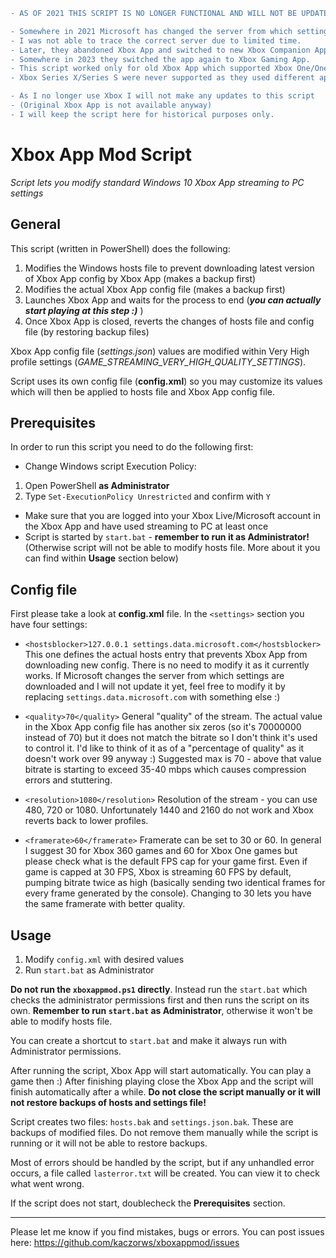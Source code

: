 ```diff
- AS OF 2021 THIS SCRIPT IS NO LONGER FUNCTIONAL AND WILL NOT BE UPDATED

- Somewhere in 2021 Microsoft has changed the server from which settings JSON file was downloaded.
- I was not able to trace the correct server due to limited time.
- Later, they abandoned Xbox App and switched to new Xbox Companion App which used different settings.
- Somewhere in 2023 they switched the app again to Xbox Gaming App.
- This script worked only for old Xbox App which supported Xbox One/One S/One X only.
- Xbox Series X/Series S were never supported as they used different apps mentioned above.

- As I no longer use Xbox I will not make any updates to this script
- (Original Xbox App is not available anyway)
- I will keep the script here for historical purposes only.
```


# Xbox App Mod Script

*Script lets you modify standard Windows 10 Xbox App streaming to PC settings*

## General

This script (written in PowerShell) does the following:

1. Modifies the Windows hosts file to prevent downloading latest version of Xbox App config by Xbox App (makes a backup first)
2. Modifies the actual Xbox App config file (makes a backup first)
3. Launches Xbox App and waits for the process to end (***you can actually start playing at this step :)*** )
4. Once Xbox App is closed, reverts the changes of hosts file and config file (by restoring backup files)

Xbox App config file (*settings.json*) values are modified within Very High profile settings (*GAME_STREAMING_VERY_HIGH_QUALITY_SETTINGS*).

Script uses its own config file (**config.xml**) so you may customize its values which will then be applied to hosts file and Xbox App config file.

## Prerequisites

In order to run this script you need to do the following first:

- Change Windows script Execution Policy:
 1. Open PowerShell **as Administrator**
 2. Type `Set-ExecutionPolicy Unrestricted` and confirm with `Y`
- Make sure that you are logged into your Xbox Live/Microsoft account in the Xbox App and have used streaming to PC at least once
- Script is started by `start.bat` - **remember to run it as Administrator!** (Otherwise script will not be able to modify hosts file. More about it you can find within **Usage** section below)

## Config file

First please take a look at **config.xml** file. In the `<settings>` section you have four settings:

- `<hostsblocker>127.0.0.1 settings.data.microsoft.com</hostsblocker>`
This one defines the actual hosts entry that prevents Xbox App from downloading new config. There is no need to modify it as it currently works. If Microsoft changes the server from which settings are downloaded and I will not update it yet, feel free to modify it by replacing `settings.data.microsoft.com` with something else :)

- `<quality>70</quality>`
General "quality" of the stream. The actual value in the Xbox App config file has another six zeros (so it's 70000000 instead of 70) but it does not match the bitrate so I don't think it's used to control it. I'd like to think of it as of a "percentage of quality" as it doesn't work over 99 anyway :) Suggested max is 70 - above that value bitrate is starting to exceed 35-40 mbps which causes compression errors and stuttering.

- `<resolution>1080</resolution>`
Resolution of the stream - you can use 480, 720 or 1080. Unfortunately 1440 and 2160 do not work and Xbox reverts back to lower profiles.

- `<framerate>60</framerate>`
Framerate can be set to 30 or 60. In general I suggest 30 for Xbox 360 games and 60 for Xbox One games but please check what is the default FPS cap for your game first. Even if game is capped at 30 FPS, Xbox is streaming 60 FPS by default, pumping bitrate twice as high (basically sending two identical frames for every frame generated by the console). Changing to 30 lets you have the same framerate with better quality.


## Usage

1. Modify `config.xml` with desired values
2. Run `start.bat` as Administrator

**Do not run the `xboxappmod.ps1` directly**. Instead run the `start.bat` which checks the administrator permissions first and then runs the script on its own. **Remember to run `start.bat` as Administrator**, otherwise it won't be able to modify hosts file.

You can create a shortcut to `start.bat` and make it always run with Administrator permissions.

After running the script, Xbox App will start automatically. You can play a game then :) After finishing playing close the Xbox App and the script will finish automatically after a while. **Do not close the script manually or it will not restore backups of hosts and settings file!**

Script creates two files: `hosts.bak` and `settings.json.bak`. These are backups of modified files. Do not remove them manually while the script is running or it will not be able to restore backups.

Most of errors should be handled by the script, but if any unhandled error occurs, a file called `lasterror.txt` will be created. You can view it to check what went wrong. 

If the script does not start, doublecheck the **Prerequisites** section.

---

Please let me know if you find mistakes, bugs or errors.
You can post issues here: https://github.com/kaczorws/xboxappmod/issues
